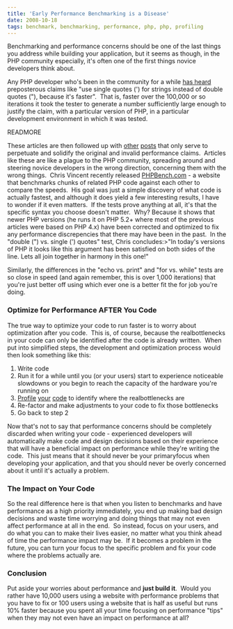 ```yaml
---
title: 'Early Performance Benchmarking is a Disease'
date: 2008-10-18
tags: benchmark, benchmarking, performance, php, php, profiling
---
```


Benchmarking and performance concerns should be one of the last things you
address while building your application, but it seems as though, in the PHP
community especially, it's often one of the first things novice developers
think about.

Any PHP developer who's been in the community for a while [has
heard](http://reinholdweber.com/?p=3) preposterous claims like "use single
quotes (') for strings instead of double quotes ("), because it's faster". 
That is, faster over the 100,000 or so iterations it took the tester to
generate a number sufficiently large enough to justify the claim, with a
particular version of PHP, in a particular development environment in which
it was tested.

READMORE

These articles are then followed up with
[other](http://www.chazzuka.com/blog/?p=163)
[posts](http://blogs.digitss.com/php/php-performance-improvement-tips/) that
only serve to perpetuate and solidify the original and invalid performance
claims.  Articles like these are like a plague to the PHP community, spreading
around and steering novice developers in the wrong direction, concerning them
with the wrong things.  Chris Vincent recently released
[PHPBench.com](http://www.phpbench.com/) - a website that benchmarks chunks of
related PHP code against each other to compare the speeds.  His goal was just a
simple discovery of what code is actually fastest, and although it does yield a
few interesting results, I have to wonder if it even matters.  If the tests
prove anything at all, it's that the specific syntax you choose doesn't
matter.  Why? Because it shows that newer PHP versions (he runs it on PHP 5.2+
  where most of the previous articles were based on PHP 4.x) have been
corrected and optimized to fix any performance discrepencies that there may
have been in the past.  In the "double (") vs. single (') quotes" test, Chris
concludes:>"In today's versions of PHP it looks like this argument has been
satisfied on both sides of the line. Lets all join together in harmony in this
one!"

Similarly, the differences in the "echo vs. print" and "for vs. while" tests
are so close in speed (and again remember, this is over 1,000 iterations) that
you're just better off using which ever one is a better fit the for job you're
doing.

### Optimize for Performance AFTER You Code

The true way to optimize your code to run faster is to worry about optimization
after you code.  This is, of course, because the realbottlenecks in your code
can only be identified after the code is already written.  When put into
simplified steps, the development and optimization process would then look
something like this:

1. Write code
2. Run it for a while until you (or your users) start to experience noticeable slowdowns or you begin to reach the capacity of the hardware you're running on
3. [Profile](http://www.sitepoint.com/blogs/2007/04/23/faster-php-apps-profile-your-code-with-xdebug/)
  [your](http://devzone.zend.com/article/2899-Profiling-PHP-Applications-With-xdebug)
  [code](http://www.pseudocoder.com/archives/2007/04/24/how-to-really-use-xdebug-to-speed-up-your-app/)
  to identify where the realbottlenecks are
4. Re-factor and make adjustments to your code to fix those bottlenecks
5. Go back to step 2

Now that's not to say that performance concerns should be completely discarded
when writing your code - experienced developers will automatically make code
and design decisions based on their experience that will have a beneficial
impact on performance while they're writing the code.  This just means that it
should never be your primaryfocus when developing your application, and that
you should never be overly concerned about it until it's actually a problem.

### The Impact on Your Code

So the real difference here is that when you listen to benchmarks and have
performance as a high priority immediately, you end up making bad design
decisions and waste time worrying and doing things that may not even affect
performance at all in the end.  So instead, focus on your users, and do what
you can to make their lives easier, no matter what you think ahead of time the
performance impact may be.  If it becomes a problem in the future, you can turn
your focus to the specific problem and fix your code where the problems
actually are.

### Conclusion

Put aside your worries about performance and **just build it**.  Would you
rather have 10,000 users using a website with performance problems that you
have to fix or 100 users using a website that is half as useful but runs 10%
faster because you spent all your time focusing on performance "tips" when they
may not even have an impact on performance at all?

